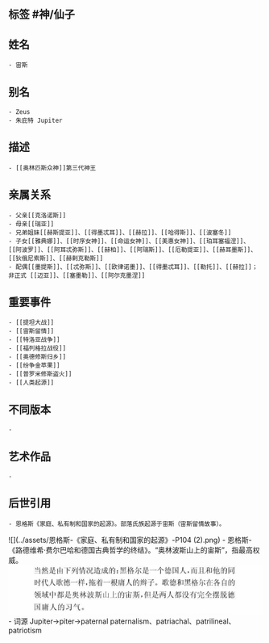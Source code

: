 ## 标签  #神/仙子
## 姓名
	- 宙斯
## 别名
	- Zeus
	- 朱庇特 Jupiter
## 描述
	- [[奥林匹斯众神]]第三代神王
## 亲属关系
	- 父亲[[克洛诺斯]]
	- 母亲[[瑞亚]]
	- 兄弟姐妹[[赫斯提亚]]、[[得墨忒耳]]、[[赫拉]]、[[哈得斯]]、[[波塞冬]]
	- 子女[[雅典娜]]、[[时序女神]]、[[命运女神]]、[[美惠女神]]、[[珀耳塞福涅]]、[[阿波罗]]、[[阿耳忒弥斯]]、[[赫柏]]、[[阿瑞斯]]、[[厄勒提亚]]、[[赫耳墨斯]]、[[狄俄尼索斯]]、[[赫剌克勒斯]]
	- 配偶[[墨提斯]]、[[忒弥斯]]、[[欧律诺墨]]、[[得墨忒耳]]、[[勒托]]、[[赫拉]]；非正式 [[迈亚]]、[[塞墨勒]]、[[阿尔克墨涅]]
## 重要事件
	- [[提坦大战]]
	- [[宙斯留情]]
	- [[特洛亚战争]]
	- [[福列格拉战役]]
	- [[奥德修斯归乡]]
	- [[纷争金苹果]]
	- [[普罗米修斯盗火]]
	- [[人类起源]]
## 不同版本
	-
## 艺术作品
	-
## 后世引用
	- 恩格斯《家庭、私有制和国家的起源》。部落氏族起源于宙斯（宙斯留情故事）。
 ![](../assets/恩格斯-《家庭、私有制和国家的起源》-P104 (2).png)
	- 恩格斯-《路德维希·费尔巴哈和德国古典哲学的终结》。“奥林波斯山上的宙斯”，指最高权威。
 ![](../assets/恩格斯-《路德维希·费尔巴哈和德国古典哲学的终结》-p10.png)
	- 词源 Jupiter->piter->paternal
paternalism、patriachal、patrilineal、patriotism
